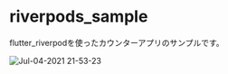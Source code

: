 # riverpods_sample


flutter_riverpodを使ったカウンターアプリのサンプルです。

![Jul-04-2021 21-53-23](https://user-images.githubusercontent.com/17683316/124385821-59c27c80-dd12-11eb-93ad-e119f24b5dda.gif)
